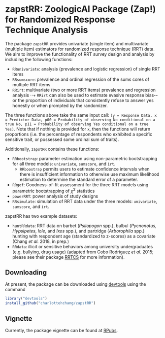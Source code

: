 # zapstRR: ZoologicAl Package (Zap!) for Randomized Response Technique Analysis

The package `zapstRR` provides univariate (single item) and multivariate (multiple item) estimators for randomized response technique (RRT) data. We aim to improve the functionality of RRT survey design and analysis by including the following functions:

* `RRunivariate`: analysis (prevalence and logistic regression) of single RRT items
* `RRsumscore`: prevalence and ordinal regression of the sums cores of multiple RRT items
* `RRirt`: multivariate (two or more RRT items) prevalence and regression analysis
⋅⋅+ `RRirt` can also be used to estimate evasive response bias--or the proportion of individuals that consistently refuse to answer yes honestly or when prompted by the randomizer.

The three functions above take the same input call: `(y = Response Data, x = Predictor Data, p00 = Probability of observing No conditional on a true No, p11 = Probability of observing Yes conditional on a true Yes)`. Note that if nothing is provided for `x`, then the functions will return proportions (i.e. the percentage of respondents who exhibited a specific sensitive trait, or possessed some ordinal sum of traits).

Additionally, `zapstRR` contains these functions:

* `RRbootstrap`: parameter estimation using non-parametric bootstrapping for all three models: `univariate`, `sumscore`, and `irt`.
    + `RRboostrap` permits users to estimate confidence intervals when there is insufficient information to otherwise use maximum likelihood estimation to determine the standard error of a parameter.
* `RRgof`: Goodness-of-fit assessment for the three RRT models using parametric bootstrapping of $\chi^2$ statistics
* `powerRRT`: power analysis of study designs
* `RRsimulate`: simulation of RRT data under the three models: `univariate`, `sumscore`, and `irt`.

zapstRR has two example datasets:

* `huntRRdata`: RRT data on barbet (*Psilopogon* spp.), bulbul (*Pycnonotus*, *Hypsipetes*, *Iole*, and *Ixos* spp.), and partridge (*Arborophila* spp.) hunting with respondent age (standardized to z-scores) as a covariate (Chang *et al.* 2018, in prep.)
* `RRdata`: illicit or sensitive behaviors among university undergraduates (e.g. bullying, drug usage) (adapted from Cobo Rodriguez *et al.* 2015; please see their package [RRTCS](https://cran.r-project.org/web/packages/RRTCS/index.html) for more information). 

## Downloading

At present, the package can be downloaded using [devtools](https://cran.r-project.org/web/packages/devtools/) using the command 
```r
library("devtools")
install_github("charlottehchang/zapstRR")
``` 

## Vignette

Currently, the package vignette can be found at [RPubs](http://rpubs.com/chwchang/zapstRR).